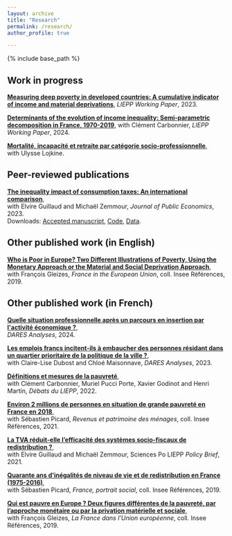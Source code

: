```yaml
---
layout: archive
title: "Research"
permalink: /research/
author_profile: true

---
```


{% include base_path %}

## Work in progress

**[Measuring deep poverty in developed countries: A cumulative indicator of income and material deprivations](https://sciencespo.hal.science/hal-04342540)**, *LIEPP Working Paper*, 2023.


**[Determinants of the evolution of income inequality: Semi-parametric decomposition in France, 1970-2019](https://sciencespo.hal.science/hal-04828965v2)**,
with Clément Carbonnier, *LIEPP Working Paper*, 2024.

**[Mortalité, incapacité et retraite par catégorie socio-professionnelle](https://hal.science/hal-04030089)**,  
with Ulysse Lojkine.


## Peer-reviewed publications

**[The inequality impact of consumption taxes: An international comparison](https://doi.org/10.1016/j.jpubeco.2023.104897)**,  
with Elvire Guillaud and Michaël Zemmour, *Journal of Public Economics*, 2023.  
Downloads: 
[Accepted manuscript](/files/Consumption_taxes_2023-04-11.pdf), 
[Code](https://github.com/JulienBlasco/consumption-taxes), 
[Data](10.5281/zenodo.4291983).


## Other published work (in English)

**[Who is Poor in Europe? Two Different Illustrations of Poverty, Using the Monetary Approach or the Material and Social Deprivation Approach](https://www.insee.fr/en/statistiques/4124923?sommaire=4124951)**,  
with François Gleizes, *France in the European Union*, coll. Insee Références, 2019.

## Other published work (in French)

**[Quelle situation professionnelle après un parcours en insertion par l'activité économique ?](https://www.dares.travail-emploi.gouv.fr/publication/quelle-situation-professionnelle-apres-un-parcours-en-insertion-par-lactivite)**,  
*DARES Analyses*, 2024.

**[Les emplois francs incitent-ils à embaucher des personnes résidant dans un quartier prioritaire de la politique de la ville ?](https://dares.travail-emploi.gouv.fr/publication/les-emplois-francs-incitent-ils-embaucher-des-personnes-residant-dans-un-quartier)**,  
with Claire-Lise Dubost and Chloé Maisonnave, *DARES Analyses*, 2023.

**[Définitions et mesures de la pauvreté](https://hal-sciencespo.archives-ouvertes.fr/hal-03781819)**,  
with Clément Carbonnier, Muriel Pucci Porte, Xavier Godinot and Henri Martin, *Débats du LIEPP*, 2022.

**[Environ 2 millions de personnes en situation de grande pauvreté en France en 2018](https://www.insee.fr/fr/statistiques/5371273?sommaire=5371304)**,  
with Sébastien Picard, *Revenus et patrimoine des ménages*, coll. Insee Références, 2021.

**[La TVA réduit-elle l’efficacité des systèmes socio-fiscaux de redistribution ?](http://dx.doi.org/10.25647/liepp.pb.51)**,  
with Elvire Guillaud and Michaël Zemmour, Sciences Po LIEPP *Policy Brief*, 2021.

**[Quarante ans d’inégalités de niveau de vie et de redistribution en France (1975-2016)](https://www.insee.fr/fr/statistiques/4238443?sommaire=4238781)**,  
with Sébastien Picard, *France, portrait social*, coll. Insee Références, 2019.

**[Qui est pauvre en Europe ? Deux figures différentes de la pauvreté, par l’approche monétaire ou par la privation matérielle et sociale](https://www.insee.fr/fr/statistiques/3902325?sommaire=3902446)**,  
with François Gleizes, *La France dans l’Union européenne*, coll. Insee Références, 2019.

